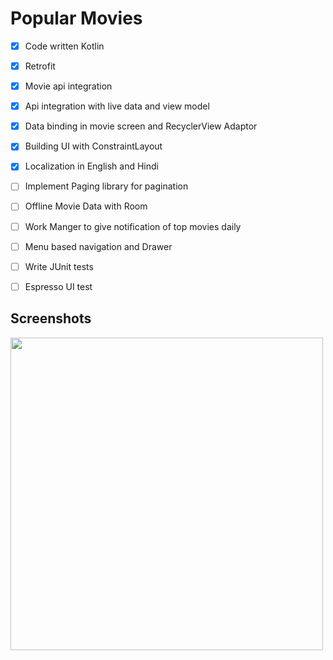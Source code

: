 # Popular Movies

- [X] Code written Kotlin
- [X] Retrofit
- [X] Movie api integration
- [X] Api integration with live data and view model
- [X] Data binding in movie screen and RecyclerView Adaptor
- [X] Building UI with ConstraintLayout
- [X] Localization in English and Hindi
- [ ] Implement Paging library for pagination
- [ ] Offline Movie Data with Room
- [ ] Work Manger to give notification of top movies daily
- [ ] Menu based navigation and Drawer
- [ ] Write JUnit tests
- [ ] Espresso UI test 


## Screenshots
<img src="https://raw.githubusercontent.com/ashishrawat2911/Android-PopularMovies/master/screenshots/popularmovies.png" height = 500>
